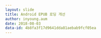 ```yaml
---
layout: slide
title: Android EPUB 로딩 개선
author: inyoung.aum
date: 2018-08-03
data-id: 4b8fa3f17d9641dda81aebab9fcf05ea
---
```

